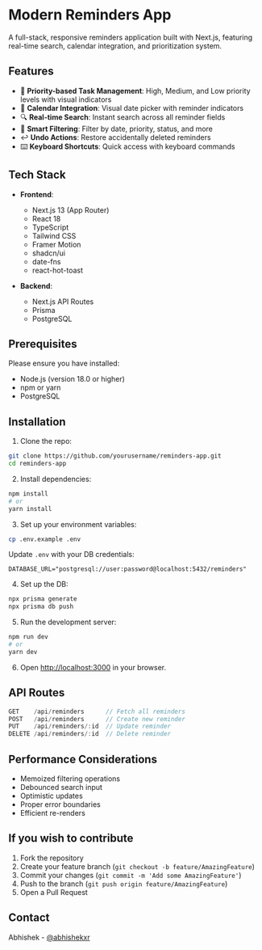 # Modern Reminders App

A full-stack, responsive reminders application built with Next.js, featuring real-time search, calendar integration, and prioritization system.

## Features

- 🎯 **Priority-based Task Management**: High, Medium, and Low priority levels with visual indicators
- 📅 **Calendar Integration**: Visual date picker with reminder indicators
- 🔍 **Real-time Search**: Instant search across all reminder fields
- 🔄 **Smart Filtering**: Filter by date, priority, status, and more
- ↩️ **Undo Actions**: Restore accidentally deleted reminders
- ⌨️ **Keyboard Shortcuts**: Quick access with keyboard commands

## Tech Stack

- **Frontend**:
  - Next.js 13 (App Router)
  - React 18
  - TypeScript
  - Tailwind CSS
  - Framer Motion
  - shadcn/ui
  - date-fns
  - react-hot-toast

- **Backend**:
  - Next.js API Routes
  - Prisma
  - PostgreSQL

## Prerequisites
Please ensure you have installed:
- Node.js (version 18.0 or higher)
- npm or yarn
- PostgreSQL

## Installation

1. Clone the repo:
```bash
git clone https://github.com/yourusername/reminders-app.git
cd reminders-app
```

2. Install dependencies:
```bash
npm install
# or
yarn install
```

3. Set up your environment variables:
```bash
cp .env.example .env
```

Update `.env` with your DB credentials:
```env
DATABASE_URL="postgresql://user:password@localhost:5432/reminders"
```

4. Set up the DB:
```bash
npx prisma generate
npx prisma db push
```

5. Run the development server:
```bash
npm run dev
# or
yarn dev
```

6. Open [http://localhost:3000](http://localhost:3000) in your browser.



## API Routes

```typescript
GET    /api/reminders      // Fetch all reminders
POST   /api/reminders      // Create new reminder
PUT    /api/reminders/:id  // Update reminder
DELETE /api/reminders/:id  // Delete reminder
```

## Performance Considerations

- Memoized filtering operations
- Debounced search input
- Optimistic updates
- Proper error boundaries
- Efficient re-renders

## If you wish to contribute

1. Fork the repository
2. Create your feature branch (`git checkout -b feature/AmazingFeature`)
3. Commit your changes (`git commit -m 'Add some AmazingFeature'`)
4. Push to the branch (`git push origin feature/AmazingFeature`)
5. Open a Pull Request


## Contact

Abhishek - [@abhishekxr](https://www.linkedin.com/in/abhishekxr)

